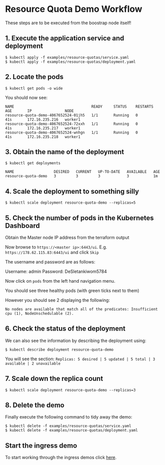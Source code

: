 # Resource Quota Demo Workflow

These steps are to be executed from the boostrap node itself!

## 1. Execute the application service and deployment

```
$ kubectl apply -f examples/resource-quotas/service.yaml
$ kubectl apply -f examples/resource-quotas/deployment.yaml
```

## 2. Locate the pods

```
$ kubectl get pods -o wide
```

You should now see:

```
NAME                                   READY     STATUS    RESTARTS   AGE       IP               NODE
resource-quota-demo-4067652524-01jh5   1/1       Running   0          41s       172.16.235.216   worker1
resource-quota-demo-4067652524-72xxh   1/1       Running   0          41s       172.16.235.217   worker1
resource-quota-demo-4067652524-wnhgn   1/1       Running   0          41s       172.16.235.218   worker1
```

## 3. Obtain the name of the deployment

```
$ kubectl get deployments
```

```
NAME                  DESIRED   CURRENT   UP-TO-DATE   AVAILABLE   AGE
resource-quota-demo   3         3         3            3           1m
```

## 4. Scale the deployment to something silly

```
$ kubectl scale deployment resource-quota-demo --replicas=5
```

## 5. Check the number of pods in the Kubernetes Dashboard

Obtain the Master node IP address from the terraform output

Now browse to `https://<master ip>:6443/ui`. E.g. `https://178.62.115.83:6443/ui`  and click `Skip`

The username and password are as follows:

Username: admin
Password: DeSletankiwom5784

Now click on `pods` from the left hand navigation menu.

You should see three healthy pods (with green ticks next to them)

However you should see 2 displaying the following:

```
No nodes are available that match all of the predicates: Insufficient cpu (1), NodeUnschedulable (2).
```

## 6. Check the status of the deployment

We can also see the information by describing the deployment using:

```
$ kubectl describe deployment resource-quota-demo
```

You will see the section: `Replicas: 5 desired | 5 updated | 5 total | 3 available | 2 unavailable`

## 7. Scale down the replica count

```
$ kubectl scale deployment resource-quota-demo --replicas=3
```

## 8. Delete the demo

Finally execute the following command to tidy away the demo:

```
$ kubectl delete -f examples/resource-quotas/service.yaml
$ kubectl delete -f examples/resource-quotas/deployment.yaml
```

## Start the ingress demo

To start working through the ingress demos click [here](05-ingress-demo.md).